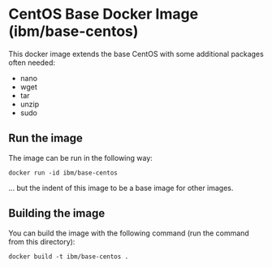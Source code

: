 # CentOS Base Docker Image (ibm/base-centos)

This docker image extends the base CentOS with some additional packages often needed:

* nano
* wget
* tar
* unzip
* sudo

## Run the image

The image can be run in the following way:

```
docker run -id ibm/base-centos
```

... but the indent of this image to be a base image for other images.

## Building the image

You can build the image with the following command (run the command from this directory):

```
docker build -t ibm/base-centos .
```

